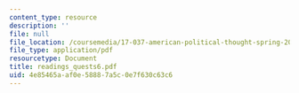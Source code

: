 ```yaml
---
content_type: resource
description: ''
file: null
file_location: /coursemedia/17-037-american-political-thought-spring-2004/4e85465aaf0e58887a5c0e7f630c63c6_readings_quests6.pdf
file_type: application/pdf
resourcetype: Document
title: readings_quests6.pdf
uid: 4e85465a-af0e-5888-7a5c-0e7f630c63c6
---
```

